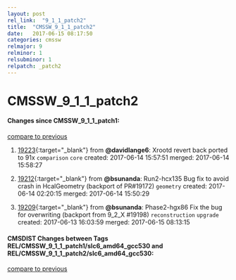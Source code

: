 ```yaml
---
layout: post
rel_link:  "9_1_1_patch2"
title:  "CMSSW_9_1_1_patch2"
date:   2017-06-15 08:17:50
categories: cmssw
relmajor: 9
relminor: 1
relsubminor: 1
relpatch: _patch2
---
```


# CMSSW_9_1_1_patch2
#### Changes since CMSSW_9_1_1_patch1:
[compare to previous](https://github.com/cms-sw/cmssw/compare/CMSSW_9_1_1_patch1...CMSSW_9_1_1_patch2)



1. [19223](http://github.com/cms-sw/cmssw/pull/19223){:target="_blank"}  from **@davidlange6**: Xrootd revert back ported to 91x `comparison`  `core`  created: 2017-06-14 15:57:51 merged: 2017-06-14 15:58:27

2. [19212](http://github.com/cms-sw/cmssw/pull/19212){:target="_blank"}  from **@bsunanda**: Run2-hcx135 Bug fix to avoid crash in HcalGeometry (backport of PR#19172) `geometry`  created: 2017-06-14 02:20:15 merged: 2017-06-14 15:50:29

3. [19209](http://github.com/cms-sw/cmssw/pull/19209){:target="_blank"}  from **@bsunanda**: Phase2-hgx86 Fix the bug for overwriting (backport from 9_2_X #19198) `reconstruction`  `upgrade`  created: 2017-06-13 16:03:59 merged: 2017-06-15 08:13:15

#### CMSDIST Changes between Tags REL/CMSSW_9_1_1_patch1/slc6_amd64_gcc530 and REL/CMSSW_9_1_1_patch2/slc6_amd64_gcc530:
[compare to previous](https://github.com/cms-sw/cmsdist/compare/REL/CMSSW_9_1_1_patch1/slc6_amd64_gcc530...REL/CMSSW_9_1_1_patch2/slc6_amd64_gcc530)



